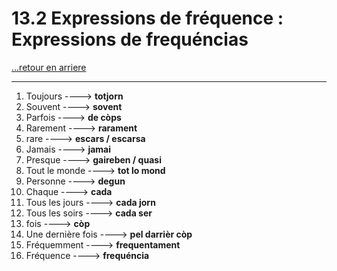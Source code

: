 # 13.2 Expressions de fréquence : Expressions de frequéncias

[...retour en arriere](../../../menu_fiches.md)

---

1. Toujours  ----> **totjorn**
2. Souvent  ----> **sovent**
3. Parfois  ----> **de còps**
4. Rarement  ----> **rarament**
5. rare ----> **escars / escarsa**
6. Jamais  ----> **jamai**
7. Presque ----> **gaireben / quasi**
8. Tout le monde  ----> **tot lo mond**
9. Personne  ----> **degun**
10. Chaque ----> **cada**
11. Tous les jours  ----> **cada jorn**
12. Tous les soirs  ----> **cada ser**
13. fois ----> **còp**
14. Une dernière fois ----> **pel darrièr còp**
15. Fréquemment  ----> **frequentament**
16. Fréquence ----> **frequéncia**